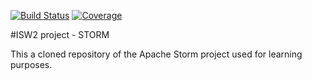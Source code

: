 [![Build Status](https://travis-ci.org/Lisa9601/bookkeeper.svg?branch=master)](https://travis-ci.org/Lisa9601/bookkeeper)
[![Coverage](https://sonarcloud.io/api/project_badges/measure?project=org.apache.storm%3Astorm&metric=coverage)](https://sonarcloud.io/dashboard?id=org.apache.storm%3Astorm) 

#ISW2 project - STORM

This a cloned repository of the Apache Storm project used for learning purposes.